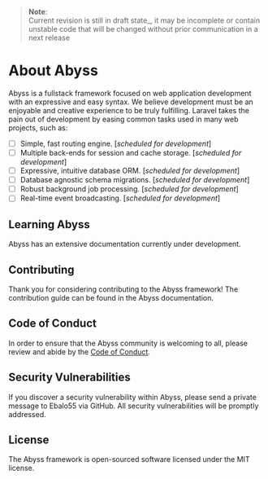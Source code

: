 > **Note**:<br>
> Current revision is still in draft state_, it may be incomplete or contain unstable code that will be changed
> without prior communication in a next release

# About Abyss
Abyss is a fullstack framework focused on web application development with an expressive and easy syntax. 
We believe development must be an enjoyable and creative experience to be truly fulfilling. 
Laravel takes the pain out of development by easing common tasks used in many web projects, such as:

- [ ] Simple, fast routing engine. [_scheduled for development_]
- [ ] Multiple back-ends for session and cache storage. [_scheduled for development_]
- [ ] Expressive, intuitive database ORM. [_scheduled for development_]
- [ ] Database agnostic schema migrations. [_scheduled for development_]
- [ ] Robust background job processing. [_scheduled for development_]
- [ ] Real-time event broadcasting. [_scheduled for development_]

## Learning Abyss
Abyss has an extensive documentation currently under development.

## Contributing
Thank you for considering contributing to the Abyss framework! 
The contribution guide can be found in the Abyss documentation.

## Code of Conduct
In order to ensure that the Abyss community is welcoming to all, please review and abide by the [Code of Conduct](CONDUCT.md).

## Security Vulnerabilities
If you discover a security vulnerability within Abyss, please send a private message to Ebalo55 via GitHub. 
All security vulnerabilities will be promptly addressed.

## License
The Abyss framework is open-sourced software licensed under the MIT license.